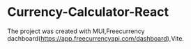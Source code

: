 # Currency-Calculator-React
The project was created with MUI,Freecurrency dachboard(https://app.freecurrencyapi.com/dashboard),Vite.


